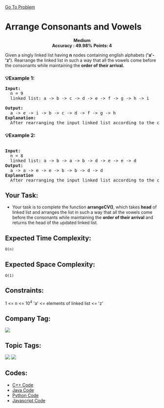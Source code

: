  [Go To Problem](https://www.geeksforgeeks.org/problems/arrange-consonants-and-vowels/1)
# Arrange Consonants and Vowels

<div align="center">
  <strong>Medium</strong>    
</div>
<div align="center">
       <strong>Accuracy : 49.98%</strong>    
               <strong>Points: 4</strong>
</div>

Given a singly linked list having <strong>n</strong> nodes containing english alphabets (<strong>'a'-'z'</strong>). Rearrange the linked list in such a way that all the vowels come before the consonants while maintaining the <strong>order of their arrival.</strong> 

### 💡Example 1:
<pre>
<strong>Input:</strong>
  n = 9
  linked list: a -> b -> c -> d -> e -> f -> g -> h -> i 

<strong>Output:</strong> 
  a -> e -> i -> b -> c -> d -> f -> g -> h 
<strong>Explanation:</strong>
  After rearranging the input linked list according to the condition the resultant linked list will be as shown in output.
</pre>
### 💡Example 2:
<pre>

<strong>Input:</strong>
  n = 8
  linked list: a -> b -> a -> b -> d -> e -> e -> d 
<strong>Output:</strong> 
  a -> a -> e -> e -> b -> b -> d -> d
<strong>Explanation</strong>
  After rearranging the input linked list according to the condition the resultant linked list will be as shown in output.
</pre>
## Your Task:
  - Your task is to complete the function <strong>arrangeCV()</strong>, which takes <strong>head</strong> of linked list and arranges the list in such a way that all the vowels come before the consonants while maintaining the <strong>order of their arrival</strong> and returns the head of the updated linked list.  
## Expected Time Complexity:
 ```O(n)```
## Expected Space Complexity: 
```O(1)```

## Constraints: 
1 <= n <= 10<sup>4</sup>
'a' <= elements of linked list <= 'z'

## Company Tag: 
<p align="left">


<a href="https://www.geeksforgeeks.org/explore/?company[]=Amazon"><img src="https://img.shields.io/badge/Amazon-10000?style=for-the-badge&logo=Amazon&logoColor=&labelColor=FEFAF6&color=ff9900"/></a>

## Topic Tags:
<p align="left">
   <a href="https://www.geeksforgeeks.org/explore/?category[]=Linked%20List"><img src="https://img.shields.io/badge/Linked%20List-258FFA?style=flat&logo=Linked%20List&logoColor=FF&labelColor=43822C&color=43822C" /></a>
   <a href="https://www.geeksforgeeks.org/explore/?category[]=Data%20Structures"><img src="https://img.shields.io/badge/Data%20Structures-100000?style=flat&logo=Data Structures&logoColor=F7F7F7&labelcolor=2A79D7&color=2A79D7" /></a>
 
## Codes:

 - [C++ Code](https://github.com/HackResist/GeeksForGeeks-POTD/blob/main/01-05-2024/Arrange%20Consonants%20and%20Vowels.cpp) 
 - [Java Code](https://github.com/HackResist/GeeksForGeeks-POTD/blob/main/01-05-2024/Arrange%20Consonants%20and%20Vowels.java)
 - [Python Code](https://github.com/HackResist/GeeksForGeeks-POTD/blob/main/01-05-2024/Arrange%20Consonants%20and%20Vowels.py)
  - [Javascript Code](https://github.com/HackResist/GeeksForGeeks-POTD/blob/main/01-05-2024/Arrange%20Consonants%20and%20Vowels.js)


 
